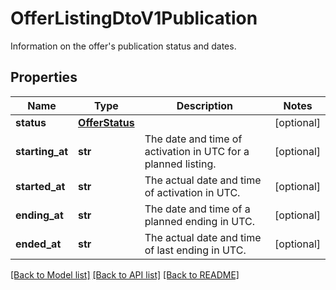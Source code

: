 # OfferListingDtoV1Publication

Information on the offer's publication status and dates.
## Properties
Name | Type | Description | Notes
------------ | ------------- | ------------- | -------------
**status** | [**OfferStatus**](OfferStatus.md) |  | [optional] 
**starting_at** | **str** | The date and time of activation in UTC for a planned listing. | [optional] 
**started_at** | **str** | The actual date and time of activation in UTC. | [optional] 
**ending_at** | **str** | The date and time of a planned ending in UTC. | [optional] 
**ended_at** | **str** | The actual date and time of last ending in UTC. | [optional] 

[[Back to Model list]](../README.md#documentation-for-models) [[Back to API list]](../README.md#documentation-for-api-endpoints) [[Back to README]](../README.md)


